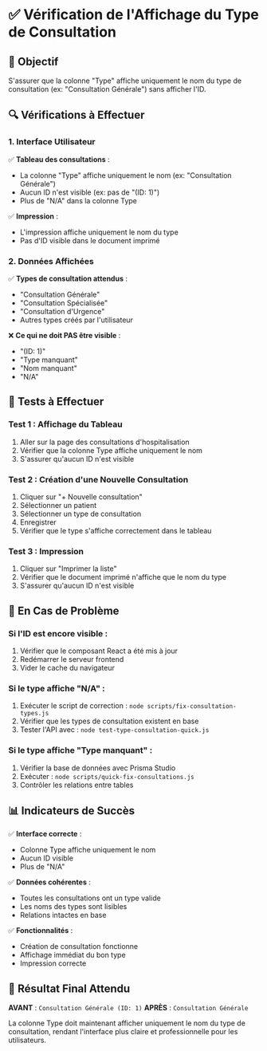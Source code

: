 # ✅ Vérification de l'Affichage du Type de Consultation

## 🎯 Objectif
S'assurer que la colonne "Type" affiche uniquement le nom du type de consultation (ex: "Consultation Générale") sans afficher l'ID.

## 🔍 Vérifications à Effectuer

### **1. Interface Utilisateur**
✅ **Tableau des consultations** :
- La colonne "Type" affiche uniquement le nom (ex: "Consultation Générale")
- Aucun ID n'est visible (ex: pas de "(ID: 1)")
- Plus de "N/A" dans la colonne Type

✅ **Impression** :
- L'impression affiche uniquement le nom du type
- Pas d'ID visible dans le document imprimé

### **2. Données Affichées**
✅ **Types de consultation attendus** :
- "Consultation Générale"
- "Consultation Spécialisée" 
- "Consultation d'Urgence"
- Autres types créés par l'utilisateur

❌ **Ce qui ne doit PAS être visible** :
- "(ID: 1)"
- "Type manquant"
- "Nom manquant"
- "N/A"

## 🧪 Tests à Effectuer

### **Test 1 : Affichage du Tableau**
1. Aller sur la page des consultations d'hospitalisation
2. Vérifier que la colonne Type affiche uniquement le nom
3. S'assurer qu'aucun ID n'est visible

### **Test 2 : Création d'une Nouvelle Consultation**
1. Cliquer sur "+ Nouvelle consultation"
2. Sélectionner un patient
3. Sélectionner un type de consultation
4. Enregistrer
5. Vérifier que le type s'affiche correctement dans le tableau

### **Test 3 : Impression**
1. Cliquer sur "Imprimer la liste"
2. Vérifier que le document imprimé n'affiche que le nom du type
3. S'assurer qu'aucun ID n'est visible

## 🔧 En Cas de Problème

### **Si l'ID est encore visible** :
1. Vérifier que le composant React a été mis à jour
2. Redémarrer le serveur frontend
3. Vider le cache du navigateur

### **Si le type affiche "N/A"** :
1. Exécuter le script de correction : `node scripts/fix-consultation-types.js`
2. Vérifier que les types de consultation existent en base
3. Tester l'API avec : `node test-type-consultation-quick.js`

### **Si le type affiche "Type manquant"** :
1. Vérifier la base de données avec Prisma Studio
2. Exécuter : `node scripts/quick-fix-consultations.js`
3. Contrôler les relations entre tables

## 📊 Indicateurs de Succès

✅ **Interface correcte** :
- Colonne Type affiche uniquement le nom
- Aucun ID visible
- Plus de "N/A"

✅ **Données cohérentes** :
- Toutes les consultations ont un type valide
- Les noms des types sont lisibles
- Relations intactes en base

✅ **Fonctionnalités** :
- Création de consultation fonctionne
- Affichage immédiat du bon type
- Impression correcte

## 🎉 Résultat Final Attendu

**AVANT** : `Consultation Générale (ID: 1)`
**APRÈS** : `Consultation Générale`

La colonne Type doit maintenant afficher uniquement le nom du type de consultation, rendant l'interface plus claire et professionnelle pour les utilisateurs. 